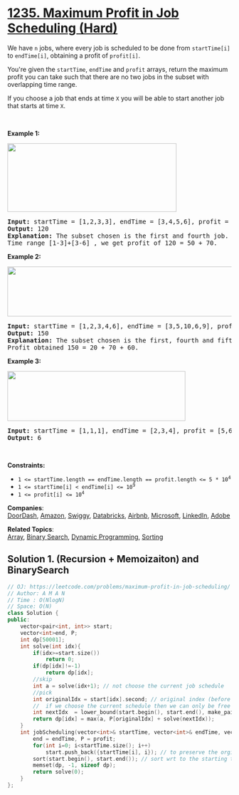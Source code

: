# [1235. Maximum Profit in Job Scheduling (Hard)](https://leetcode.com/problems/maximum-profit-in-job-scheduling/)

<p>We have <code>n</code> jobs, where every job is scheduled to be done from <code>startTime[i]</code> to <code>endTime[i]</code>, obtaining a profit of <code>profit[i]</code>.</p>

<p>You're given the <code>startTime</code>, <code>endTime</code> and <code>profit</code> arrays, return the maximum profit you can take such that there are no two jobs in the subset with overlapping time range.</p>

<p>If you choose a job that ends at time <code>X</code> you will be able to start another job that starts at time <code>X</code>.</p>

<p>&nbsp;</p>
<p><strong>Example 1:</strong></p>

<p><strong><img alt="" src="https://assets.leetcode.com/uploads/2019/10/10/sample1_1584.png" style="width: 380px; height: 154px;"></strong></p>

<pre><strong>Input:</strong> startTime = [1,2,3,3], endTime = [3,4,5,6], profit = [50,10,40,70]
<strong>Output:</strong> 120
<strong>Explanation:</strong> The subset chosen is the first and fourth job. 
Time range [1-3]+[3-6] , we get profit of 120 = 50 + 70.
</pre>

<p><strong>Example 2:</strong></p>

<p><strong><img alt="" src="https://assets.leetcode.com/uploads/2019/10/10/sample22_1584.png" style="width: 600px; height: 112px;"> </strong></p>

<pre><strong>Input:</strong> startTime = [1,2,3,4,6], endTime = [3,5,10,6,9], profit = [20,20,100,70,60]
<strong>Output:</strong> 150
<strong>Explanation:</strong> The subset chosen is the first, fourth and fifth job. 
Profit obtained 150 = 20 + 70 + 60.
</pre>

<p><strong>Example 3:</strong></p>

<p><strong><img alt="" src="https://assets.leetcode.com/uploads/2019/10/10/sample3_1584.png" style="width: 400px; height: 112px;"></strong></p>

<pre><strong>Input:</strong> startTime = [1,1,1], endTime = [2,3,4], profit = [5,6,4]
<strong>Output:</strong> 6
</pre>

<p>&nbsp;</p>
<p><strong>Constraints:</strong></p>

<ul>
	<li><code>1 &lt;= startTime.length == endTime.length == profit.length &lt;= 5 * 10<sup>4</sup></code></li>
	<li><code>1 &lt;= startTime[i] &lt; endTime[i] &lt;= 10<sup>9</sup></code></li>
	<li><code>1 &lt;= profit[i] &lt;= 10<sup>4</sup></code></li>
</ul>


**Companies**:  
[DoorDash](https://leetcode.com/company/doordash), [Amazon](https://leetcode.com/company/amazon), [Swiggy](https://leetcode.com/company/swiggy), [Databricks](https://leetcode.com/company/databricks), [Airbnb](https://leetcode.com/company/airbnb), [Microsoft](https://leetcode.com/company/microsoft), [LinkedIn](https://leetcode.com/company/linkedin), [Adobe](https://leetcode.com/company/adobe)

**Related Topics**:  
[Array](https://leetcode.com/tag/array/), [Binary Search](https://leetcode.com/tag/binary-search/), [Dynamic Programming](https://leetcode.com/tag/dynamic-programming/), [Sorting](https://leetcode.com/tag/sorting/)

## Solution 1. (Recursion + Memoizaiton) and BinarySearch

```cpp
// OJ: https://leetcode.com/problems/maximum-profit-in-job-scheduling/
// Author: A M A N
// Time : O(NlogN)
// Space: O(N)
class Solution {
public:
    vector<pair<int, int>> start;
    vector<int>end, P;
    int dp[50001];
    int solve(int idx){
        if(idx>=start.size())
            return 0;
        if(dp[idx]!=-1)
            return dp[idx];
        //skip
        int a = solve(idx+1); // not choose the current job schedule
        //pick
        int originalIdx = start[idx].second; // original index (before sorting) to get the corresponding ending time and profit
        //  if we choose the current schedule then we can only be free after this ends
        int nextIdx  = lower_bound(start.begin(), start.end(), make_pair(end[originalIdx],-1)) - start.begin();
        return dp[idx] = max(a, P[originalIdx] + solve(nextIdx));
    }
    int jobScheduling(vector<int>& startTime, vector<int>& endTime, vector<int>& profit) {
        end = endTime, P = profit;
        for(int i=0; i<startTime.size(); i++)
            start.push_back({startTime[i], i}); // to preserve the orginal indices after sorting
        sort(start.begin(), start.end()); // sort wrt to the starting time 
        memset(dp, -1, sizeof dp);
        return solve(0);
    }
};
```